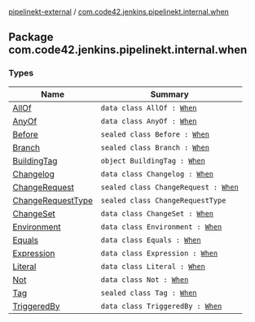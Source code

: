 [pipelinekt-external](../index.md) / [com.code42.jenkins.pipelinekt.internal.when](./index.md)

## Package com.code42.jenkins.pipelinekt.internal.when

### Types

| Name | Summary |
|---|---|
| [AllOf](-all-of/index.md) | `data class AllOf : `[`When`](../com.code42.jenkins.pipelinekt.core/-when.md) |
| [AnyOf](-any-of/index.md) | `data class AnyOf : `[`When`](../com.code42.jenkins.pipelinekt.core/-when.md) |
| [Before](-before/index.md) | `sealed class Before : `[`When`](../com.code42.jenkins.pipelinekt.core/-when.md) |
| [Branch](-branch/index.md) | `sealed class Branch : `[`When`](../com.code42.jenkins.pipelinekt.core/-when.md) |
| [BuildingTag](-building-tag/index.md) | `object BuildingTag : `[`When`](../com.code42.jenkins.pipelinekt.core/-when.md) |
| [Changelog](-changelog/index.md) | `data class Changelog : `[`When`](../com.code42.jenkins.pipelinekt.core/-when.md) |
| [ChangeRequest](-change-request/index.md) | `sealed class ChangeRequest : `[`When`](../com.code42.jenkins.pipelinekt.core/-when.md) |
| [ChangeRequestType](-change-request-type/index.md) | `sealed class ChangeRequestType` |
| [ChangeSet](-change-set/index.md) | `data class ChangeSet : `[`When`](../com.code42.jenkins.pipelinekt.core/-when.md) |
| [Environment](-environment/index.md) | `data class Environment : `[`When`](../com.code42.jenkins.pipelinekt.core/-when.md) |
| [Equals](-equals/index.md) | `data class Equals : `[`When`](../com.code42.jenkins.pipelinekt.core/-when.md) |
| [Expression](-expression/index.md) | `data class Expression : `[`When`](../com.code42.jenkins.pipelinekt.core/-when.md) |
| [Literal](-literal/index.md) | `data class Literal : `[`When`](../com.code42.jenkins.pipelinekt.core/-when.md) |
| [Not](-not/index.md) | `data class Not : `[`When`](../com.code42.jenkins.pipelinekt.core/-when.md) |
| [Tag](-tag/index.md) | `sealed class Tag : `[`When`](../com.code42.jenkins.pipelinekt.core/-when.md) |
| [TriggeredBy](-triggered-by/index.md) | `data class TriggeredBy : `[`When`](../com.code42.jenkins.pipelinekt.core/-when.md) |
